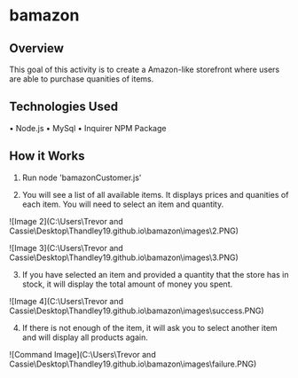 # bamazon

## Overview

This goal of this activity is to create a Amazon-like storefront where users are able to purchase quanities of items.

## Technologies Used

• Node.js
• MySql
• Inquirer NPM Package

## How it Works

1. Run node 'bamazonCustomer.js'

2. You will see a list of all available items. It displays prices and quanities of each item. You will need to select an item and quantity.

![Image 2](C:\Users\Trevor and Cassie\Desktop\Thandley19.github.io\bamazon\images\2.PNG)

![Image 3](C:\Users\Trevor and Cassie\Desktop\Thandley19.github.io\bamazon\images\3.PNG)

3. If you have selected an item and provided a quantity that the store has in stock, it will display the total amount of money you spent.

![Image 4](C:\Users\Trevor and Cassie\Desktop\Thandley19.github.io\bamazon\images\success.PNG)

4. If there is not enough of the item, it will ask you to select another item and will display all products again.

![Command Image](C:\Users\Trevor and Cassie\Desktop\Thandley19.github.io\bamazon\images\failure.PNG)
